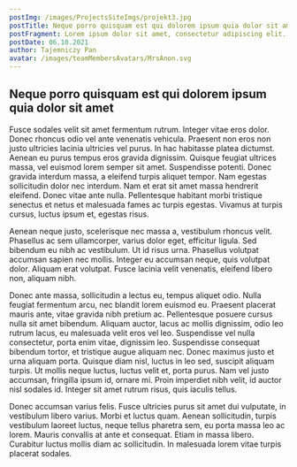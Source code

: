 ```yaml
---
postImg: /images/ProjectsSiteImgs/projekt3.jpg
postTitle: Neque porro quisquam est qui dolorem ipsum quia dolor sit amet
postFragment: Lorem ipsum dolor sit amet, consectetur adipiscing elit. Integer dignissim ipsum et urna commodo varius.
postDate: 06.10.2021
author: Tajemniczy Pan
avatar: /images/teamMembersAvatars/MrsAnon.svg
---
```


## Neque porro quisquam est qui dolorem ipsum quia dolor sit amet

Fusce sodales velit sit amet fermentum rutrum. Integer vitae eros dolor. Donec rhoncus odio vel ante venenatis vehicula. Praesent non eros non justo ultricies lacinia ultricies vel purus. In hac habitasse platea dictumst. Aenean eu purus tempus eros gravida dignissim. Quisque feugiat ultrices massa, vel euismod lorem semper sit amet. Suspendisse potenti. Donec gravida interdum massa, a eleifend turpis aliquet tempor. Nam egestas sollicitudin dolor nec interdum. Nam et erat sit amet massa hendrerit eleifend. Donec vitae ante nulla. Pellentesque habitant morbi tristique senectus et netus et malesuada fames ac turpis egestas. Vivamus at turpis cursus, luctus ipsum et, egestas risus.

Aenean neque justo, scelerisque nec massa a, vestibulum rhoncus velit. Phasellus ac sem ullamcorper, varius dolor eget, efficitur ligula. Sed bibendum eu nibh ac vestibulum. Ut id risus urna. Phasellus volutpat accumsan sapien nec mollis. Integer eu accumsan neque, quis volutpat dolor. Aliquam erat volutpat. Fusce lacinia velit venenatis, eleifend libero non, aliquam nibh.

Donec ante massa, sollicitudin a lectus eu, tempus aliquet odio. Nulla feugiat fermentum arcu, nec blandit lorem euismod eu. Praesent placerat mauris ante, vitae gravida nibh pretium ac. Pellentesque posuere cursus nulla sit amet bibendum. Aliquam auctor, lacus ac mollis dignissim, odio leo rutrum lacus, eu malesuada velit eros vel leo. Suspendisse vel nulla consectetur, porta enim vitae, dignissim leo. Suspendisse consequat bibendum tortor, et tristique augue aliquam nec. Donec maximus justo et urna aliquam porta. Quisque diam nisl, luctus in leo sed, suscipit aliquam turpis. Ut mollis neque luctus, luctus velit et, porta purus. Nam vel justo accumsan, fringilla ipsum id, ornare mi. Proin imperdiet nibh velit, id auctor nisl sodales id. Integer sit amet rutrum risus, quis iaculis tellus.

Donec accumsan varius felis. Fusce ultricies purus sit amet dui vulputate, in vestibulum libero varius. Morbi et luctus quam. Aenean sollicitudin, turpis vestibulum laoreet luctus, neque tellus pharetra sem, eu porta massa leo ac lorem. Mauris convallis at ante et consequat. Etiam in massa libero. Curabitur luctus mollis diam ac sollicitudin. In malesuada lorem vitae turpis placerat sodales.
